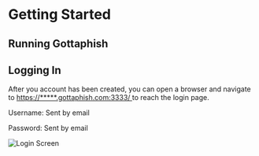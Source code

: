 # Getting Started

## Running Gottaphish

## Logging In

After you account has been created, you can open a browser and navigate to [https://\*\*\*\*\*.gottaphish.com:3333/ ](getting-started.md#running-gophish) to reach the login page.



Username: Sent by email&#x20;

Password: Sent by email

![Login Screen](https://i.imgur.com/Yw63OGq.png)

